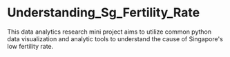 # Understanding_Sg_Fertility_Rate
This data analytics research mini project aims to utilize common python data visualization and analytic tools to understand the cause of Singapore's low fertility rate.
